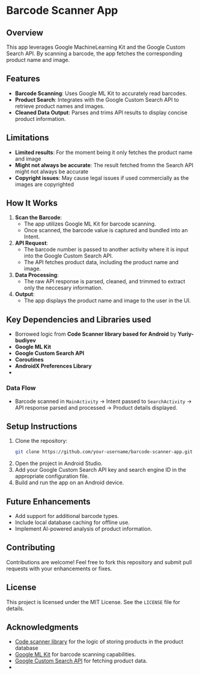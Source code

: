 # Barcode Scanner App

## Overview
This app leverages Google MachineLearning Kit and the Google Custom Search API. By scanning a barcode, the app fetches the corresponding product name and image.

## Features
- **Barcode Scanning**: Uses Google ML Kit to accurately read barcodes.
- **Product Search**: Integrates with the Google Custom Search API to retrieve product names and images.
- **Cleaned Data Output**: Parses and trims API results to display concise product information.

## Limitations
-  **Limited results**: For the moment being it only fetches the product name and image
-  **Might not always be accurate**: The result fetched fromn the Search API might not always be accurate
-  **Copyright issues**: May cause legal issues if used commercially as the images are copyrighted

## How It Works
1. **Scan the Barcode**:
   - The app utilizes Google ML Kit for barcode scanning.
   - Once scanned, the barcode value is captured and bundled into an Intent.
2. **API Request**:
   - The barcode number is passed to another activity where it is input into the Google Custom Search API.
   - The API fetches product data, including the product name and image.
3. **Data Processing**:
   - The raw API response is parsed, cleaned, and trimmed to extract only the neccesary information.
4. **Output**:
   - The app displays the product name and image to the user in the UI.

## Key Dependencies and Libraries used
- Borrowed logic from **Code Scanner library based for Android** by **Yuriy-budiyev**
- **Google ML Kit**
- **Google Custom Search API**
- **Coroutines**
- **AndroidX Preferences Library**
-  

### Data Flow
- Barcode scanned in `MainActivity` → Intent passed to `SearchActivity` → API response parsed and processed → Product details displayed.

## Setup Instructions
1. Clone the repository:
   ```bash
   git clone https://github.com/your-username/barcode-scanner-app.git
   ```
2. Open the project in Android Studio.
3. Add your Google Custom Search API key and search engine ID in the appropriate configuration file.
4. Build and run the app on an Android device.

## Future Enhancements
- Add support for additional barcode types.
- Include local database caching for offline use.
- Implement AI-powered analysis of product information.

## Contributing
Contributions are welcome! Feel free to fork this repository and submit pull requests with your enhancements or fixes.

## License
This project is licensed under the MIT License. See the `LICENSE` file for details.

## Acknowledgments
- [Code scanner library](https://github.com/yuriy-budiyev/code-scanner) for the logic of storing products in the product database
- [Google ML Kit](https://developers.google.com/ml-kit) for barcode scanning capabilities.
- [Google Custom Search API](https://developers.google.com/custom-search/) for fetching product data.
- 

